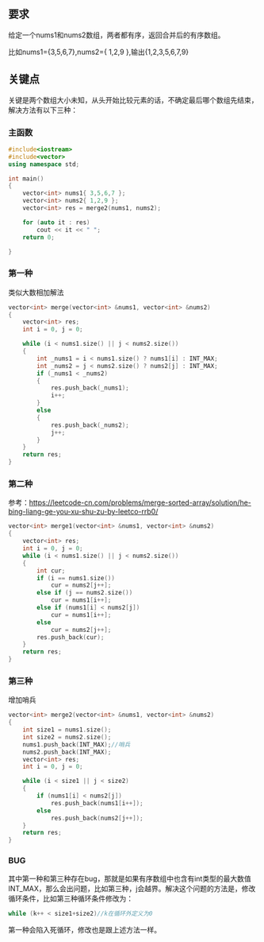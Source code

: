 ## 要求

给定一个nums1和nums2数组，两者都有序，返回合并后的有序数组。

比如nums1={3,5,6,7},nums2={ 1,2,9 },输出{1,2,3,5,6,7,9}

## 关键点

关键是两个数组大小未知，从头开始比较元素的话，不确定最后哪个数组先结束，解决方法有以下三种：

### 主函数

```cpp
#include<iostream>
#include<vector>
using namespace std;

int main()
{
	vector<int> nums1{ 3,5,6,7 };
	vector<int> nums2{ 1,2,9 };
	vector<int> res = merge2(nums1, nums2);

	for (auto it : res)
		cout << it << " ";
	return 0;

}
```



### 第一种

类似大数相加解法

```cpp
vector<int> merge(vector<int> &nums1, vector<int> &nums2)
{
	vector<int> res;
	int i = 0, j = 0;

	while (i < nums1.size() || j < nums2.size())
	{
		int _nums1 = i < nums1.size() ? nums1[i] : INT_MAX;
		int _nums2 = j < nums2.size() ? nums2[j] : INT_MAX;
		if (_nums1 < _nums2)
		{
			res.push_back(_nums1);
			i++;
		}
		else
		{
			res.push_back(_nums2);
			j++;
		}
	}
	return res;
}
```



### 第二种

参考：https://leetcode-cn.com/problems/merge-sorted-array/solution/he-bing-liang-ge-you-xu-shu-zu-by-leetco-rrb0/

```cpp
vector<int> merge1(vector<int> &nums1, vector<int> &nums2)
{
	vector<int> res;
	int i = 0, j = 0;
	while (i < nums1.size() || j < nums2.size())
	{
		int cur;
		if (i == nums1.size())
			cur = nums2[j++];
		else if (j == nums2.size())
			cur = nums1[i++];
		else if (nums1[i] < nums2[j])
			cur = nums1[i++];
		else
			cur = nums2[j++];
		res.push_back(cur);
	}
	return res;
}
```



### 第三种

增加哨兵

```cpp
vector<int> merge2(vector<int> &nums1, vector<int> &nums2)
{
	int size1 = nums1.size();
	int size2 = nums2.size();
	nums1.push_back(INT_MAX);//哨兵
	nums2.push_back(INT_MAX);
	vector<int> res;
	int i = 0, j = 0;

	while (i < size1 || j < size2)
	{
		if (nums1[i] < nums2[j])
			res.push_back(nums1[i++]);
		else
			res.push_back(nums2[j++]);
	}
	return res;
}
```



### BUG

其中第一种和第三种存在bug，那就是如果有序数组中也含有int类型的最大数值INT_MAX，那么会出问题，比如第三种，j会越界。解决这个问题的方法是，修改循环条件，比如第三种循环条件修改为：

```cpp
while (k++ < size1+size2)//k在循环外定义为0
```

第一种会陷入死循环，修改也是跟上述方法一样。